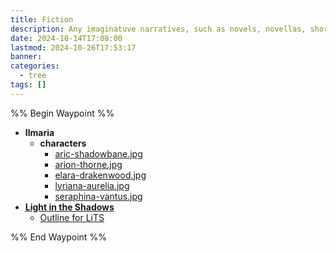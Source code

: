 ```yaml
---
title: Fiction
description: Any imaginatuve narratives, such as novels, novellas, short stories, etc.
date: 2024-10-14T17:08:00
lastmod: 2024-10-26T17:53:17
banner: 
categories:
  - tree
tags: []
---
```

%% Begin Waypoint %%  
- **Ilmaria**  
	- **characters**  
		- [aric-shadowbane.jpg](./Ilmaria/characters/aric-shadowbane.jpg)  
		- [arion-thorne.jpg](./Ilmaria/characters/arion-thorne.jpg)  
		- [elara-drakenwood.jpg](./Ilmaria/characters/elara-drakenwood.jpg)  
		- [lyriana-aurelia.jpg](./Ilmaria/characters/lyriana-aurelia.jpg)  
		- [seraphina-vantus.jpg](./Ilmaria/characters/seraphina-vantus.jpg)  
- **[Light in the Shadows](./Light%20in%20the%20Shadows/_index.md)**  
	- [Outline for LiTS](../../../PRIVATE-lits-outline.md)  
  
%% End Waypoint %%  
